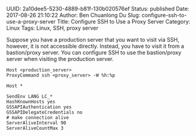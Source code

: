 UUID: 2a10dee5-5230-4889-b81f-130b020576ef
Status: published
Date: 2017-08-26 21:10:22
Author: Ben Chuanlong Du
Slug: configure-ssh-to-use-a-proxy-server
Title: Configure SSH to Use a Proxy Server
Category: Linux
Tags: Linux, SSH, proxy server

Suppose you have a production server that you want to visit via SSH,
however, 
it is not accessible directly. 
Instead,
you have to visit it from a bastion/proxy server.
You can configure SSH to use the bastion/proxy server when visiting the production server. 
```
Host <production_server>
ProxyCommand ssh <proxy_server> -W %h:%p

Host *

SendEnv LANG LC_*
HashKnownHosts yes
GSSAPIAuthentication yes
GSSAPIDelegateCredentials no
# make connection alive
ServerAliveInterval 90
ServerAliveCountMax 3
```
